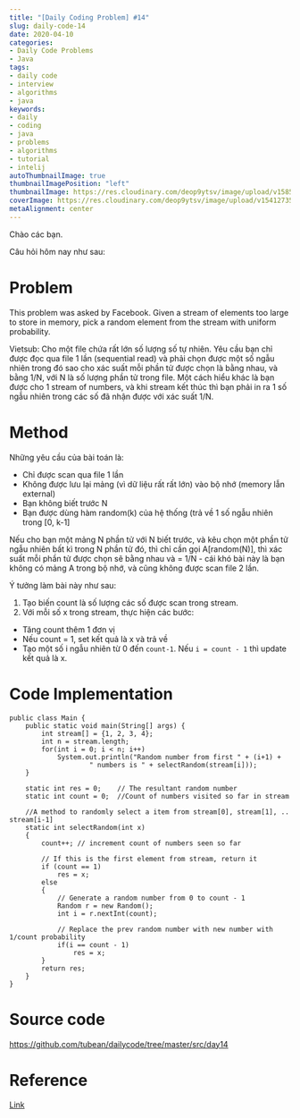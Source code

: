 ```yaml
---
title: "[Daily Coding Problem] #14"
slug: daily-code-14
date: 2020-04-10
categories:
- Daily Code Problems
- Java
tags:
- daily code
- interview
- algorithms
- java
keywords:
- daily
- coding
- java
- problems
- algorithms
- tutorial
- intelij
autoThumbnailImage: true
thumbnailImagePosition: "left"
thumbnailImage: https://res.cloudinary.com/deop9ytsv/image/upload/v1585475653/daily-code.png
coverImage: https://res.cloudinary.com/deop9ytsv/image/upload/v1541273502/Black_flag.svg.png
metaAlignment: center
---
```

Chào các bạn.

Câu hỏi hôm nay như sau:
# Problem
>
This problem was asked by Facebook.
Given a stream of elements too large to store in memory, pick a random element from the stream with uniform probability.
>
Vietsub: Cho một file chứa rất lớn số lượng số tự nhiên. Yêu cầu bạn chỉ được đọc qua file 1 lần (sequential read) và phải chọn được một số ngẫu nhiên trong đó sao cho xác suất mỗi phần tử được chọn là bằng nhau, và bằng 1/N, với N là số lượng phần tử trong file. Một cách hiểu khác là bạn được cho 1 stream of numbers, và khi stream kết thúc thì bạn phải in ra 1 số ngẫu nhiên trong các số đã nhận được với xác suất 1/N.

# Method

Những yêu cầu của bài toán là:

- Chỉ được scan qua file 1 lần
- Không được lưu lại mảng (vì dữ liệu rất rất lớn) vào bộ nhớ (memory lẫn external)
- Bạn không biết trước N
- Bạn được dùng hàm random(k) của hệ thống (trả về 1 số ngẫu nhiên trong [0, k-1]

Nếu cho bạn một mảng N phần tử với N biết trước, và kêu chọn một phần tử ngẫu nhiên bất kì trong N phần tử đó, thì chỉ cần gọi A[random(N)], thì xác suất mỗi phần tử được chọn sẽ bằng nhau và = 1/N - cái khó bài này là bạn không có mảng A trong bộ nhớ, và cũng không được scan file 2 lần.

Ý tưởng làm bài này như sau:

1. Tạo biến count là số lượng các số được scan trong stream.
2. Với mỗi số x trong stream, thực hiện các bước:
 - Tăng count thêm 1 đơn vị
 - Nếu count = 1, set kết quả là x và trả về
 - Tạo một số i ngẫu nhiên từ 0 đến `count-1`. Nếu `i = count - 1` thì update kết quả là x.


# Code Implementation

```
public class Main {
    public static void main(String[] args) {
        int stream[] = {1, 2, 3, 4};
        int n = stream.length;
        for(int i = 0; i < n; i++)
            System.out.println("Random number from first " + (i+1) +
                    " numbers is " + selectRandom(stream[i]));
    }

    static int res = 0;    // The resultant random number
    static int count = 0;  //Count of numbers visited so far in stream

    //A method to randomly select a item from stream[0], stream[1], .. stream[i-1]
    static int selectRandom(int x)
    {
        count++; // increment count of numbers seen so far

        // If this is the first element from stream, return it
        if (count == 1)
            res = x;
        else
        {
            // Generate a random number from 0 to count - 1
            Random r = new Random();
            int i = r.nextInt(count);

            // Replace the prev random number with new number with 1/count probability
            if(i == count - 1)
                res = x;
        }
        return res;
    }
}
```

# Source code
https://github.com/tubean/dailycode/tree/master/src/day14

# Reference
[Link](https://www.geeksforgeeks.org/select-a-random-number-from-stream-with-o1-space/)
